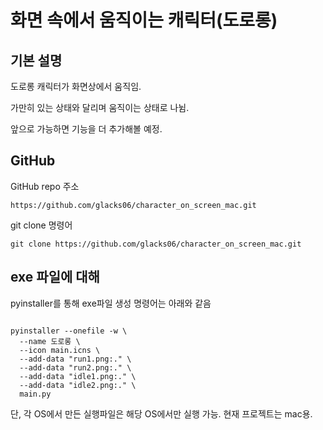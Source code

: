 화면 속에서 움직이는 캐릭터(도로롱)
=
## 기본 설명
도로롱 캐릭터가 화면상에서 움직임.

가만히 있는 상태와 달리며 움직이는 상태로 나뉨.

앞으로 가능하면 기능을 더 추가해볼 예정.

## GitHub
GitHub repo 주소
<pre><code>https://github.com/glacks06/character_on_screen_mac.git</code></pre>

git clone 명령어
<pre><code>git clone https://github.com/glacks06/character_on_screen_mac.git</code></pre>

## exe 파일에 대해
pyinstaller를 통해 exe파일 생성
명령어는 아래와 같음
<pre><code>
pyinstaller --onefile -w \
  --name 도로롱 \
  --icon main.icns \
  --add-data "run1.png:." \
  --add-data "run2.png:." \
  --add-data "idle1.png:." \
  --add-data "idle2.png:." \
  main.py
</code></pre>

단, 각 OS에서 만든 실행파일은 해당 OS에서만 실행 가능.
현재 프로젝트는 mac용.